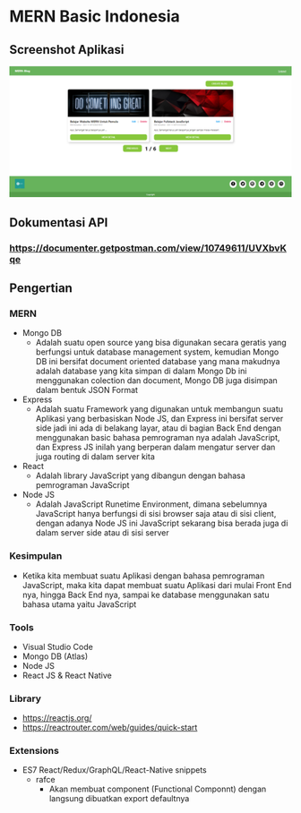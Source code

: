 # MERN Basic Indonesia
## Screenshot Aplikasi
![Desktop Layout](screenshot/desktop-layout.png)
## Dokumentasi API
### https://documenter.getpostman.com/view/10749611/UVXbvKqe
## Pengertian
### MERN
- Mongo DB
  - Adalah suatu open source yang bisa digunakan secara geratis yang berfungsi untuk database management system, kemudian
    Mongo DB ini bersifat document oriented database yang mana makudnya adalah database yang kita simpan di dalam Mongo Db 
    ini menggunakan colection dan document, Mongo DB juga disimpan dalam bentuk JSON Format
- Express
  - Adalah suatu Framework yang digunakan untuk membangun suatu Aplikasi yang berbasiskan Node JS, dan Express ini bersifat 
    server side jadi ini ada di belakang layar, atau di bagian Back End dengan menggunakan basic bahasa pemrograman nya adalah 
    JavaScript, dan Express JS inilah yang berperan dalam mengatur server dan juga routing di dalam server kita
- React
  - Adalah library JavaScript yang dibangun dengan bahasa pemrograman JavaScript
- Node JS
  - Adalah JavaScript Runetime Environment, dimana sebelumnya JavaScript hanya berfungsi di sisi browser saja atau di sisi client, 
    dengan adanya Node JS ini JavaScript sekarang bisa berada juga di dalam server side atau di sisi server
### Kesimpulan
- Ketika kita membuat suatu Aplikasi dengan bahasa pemrograman JavaScript, maka kita dapat membuat suatu Aplikasi dari mulai
  Front End nya, hingga Back End nya, sampai ke database menggunakan satu bahasa utama yaitu JavaScript
### Tools
- Visual Studio Code
- Mongo DB (Atlas)
- Node JS
- React JS & React Native
### Library
- https://reactjs.org/
- https://reactrouter.com/web/guides/quick-start
### Extensions
- ES7 React/Redux/GraphQL/React-Native snippets
  - rafce
    - Akan membuat component (Functional Componnt) dengan langsung dibuatkan export defaultnya
